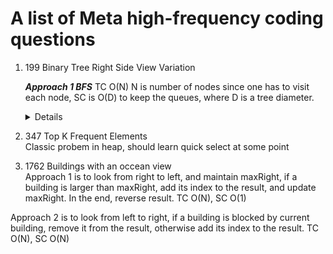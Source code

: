 # A list of Meta high-frequency coding questions 

1. 199 Binary Tree Right Side View Variation
   
    ***Approach 1 BFS*** TC O(N) N is number of nodes since one has to visit each node, SC is O(D) to keep the queues, where D is a tree diameter.
    <details>

      ```python
            def rightSideView(self, root: Optional[TreeNode]) -> List[int]:
              if not root:
                  return []
              
              resultLeft = []
              resultRight = []
              queue = deque([root])
              while queue:
                  levelSize = len(queue)
                  for i in range(levelSize):
                      node = queue.popleft()
                      if i == 0:
                          resultLeft.append(node.val)
                      if i == levelSize - 1:
                          resultRight.append(node.val)
                      
                      if node.left:
                          queue.append(node.left)
                      
                      if node.right:
                          queue.append(node.right)
      
              return resultLeft + resultRight[::-1]
         ```
    </details>
      
    ***Approach 2 DFS*** - TC O(N) N is number of nodes since one has to visit each node, SC is O(N) to keep the recursion stack, where H is a tree height. Use DFS to get left view and right view separately and then join it. When getting left view, check left child first while getting right view check right child first.
   <details>
      
      ```python
        def rightSideView(self, root: Optional[TreeNode]) -> List[int]:
        result = []

        def dfs(node, level):
            if level == len(result):
                result.append(node.val)
            
            if node.right:
                dfs(node.right, level + 1)
            
            if node.left:
                dfs(node.left, level + 1)

        if not root:
            return []
        
        dfs(root, 0)
        return result
      ```
   </details>     
   
1. 347 Top K Frequent Elements  
Classic probem in heap, should learn quick select at some point

1. 1762 Buildings with an occean view  
Approach 1 is to look from right to left, and maintain maxRight, if a building is larger than maxRight, add its index to the  result, and update maxRight. In the end, reverse result. TC O(N), SC O(1)
  
Approach 2 is to look from left to right, if a building is blocked by current building, remove it from the result, otherwise add its index to the result. TC O(N), SC O(N) 

 
